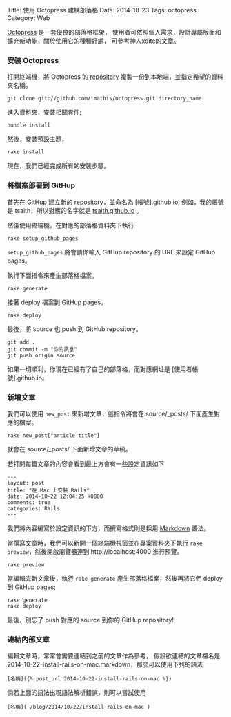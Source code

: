 Title: 使用 Octopress 建構部落格
Date: 2014-10-23
Tags: octopress
Category: Web

[Octopress](http://octopress.org/) 是一套優良的部落格框架，
使用者可依照個人需求，設計專屬版面和擴充新功能，關於使用它的種種好處，
可參考神人xdite的[文章](http://blog.xdite.net/posts/2011/10/07/what-is-octopress/)。


### 安裝 Octopress

打開終端機，將 Octopress 的 [repository](https://github.com/imathis/octopress) 複製一份到本地端，並指定希望的資料夾名稱。
```
git clone git://github.com/imathis/octopress.git directory_name
```

進入資料夾，安裝相關套件;
```
bundle install
```

然後，安裝預設主題，
```
rake install
```
現在，我們已經完成所有的安裝步驟。

### 將檔案部署到 GitHup

首先在 GitHup 建立新的 repository，並命名為 [帳號].github.io; 例如，我的帳號是 tsaith，所以對應的名字就是 [tsaith.github.io](https://github.com/tsaith/tsaith.github.io) 。

然後使用終端機，在對應的部落格資料夾下執行
```
rake setup_github_pages
```
`setup_github_pages` 將會請你輸入 GitHup repository 的 URL 來設定 GitHup pages。

執行下面指令來產生部落格檔案，
```
rake generate
```

接著 deploy 檔案到 GitHup pages，
```
rake deploy
```

最後，將 source 也 push 到 GitHub repository。
``` 
git add .
git commit -m "你的訊息"
git push origin source
```
如果一切順利，你現在已經有了自己的部落格，而對應網址是 [使用者帳號].github.io。

### 新增文章

我們可以使用 `new_post` 來新增文章，這指令將會在 source/_posts/ 下面產生對應的檔案。

```
rake new_post["article title"]
```
就會在 source/_posts/ 下面新增文章的草稿。

若打開每篇文章的內容會看到最上方會有一些設定資訊如下

```
---
layout: post
title: "在 Mac 上安裝 Rails"
date: 2014-10-22 12:04:25 +0800
comments: true
categories: Rails
---
```

我們將內容編寫於設定資訊的下方，而撰寫格式則是採用 [Markdown](http://markdown.tw/) 語法。

當撰寫文章時，我們可以新開一個終端機視窗並在專案資料夾下執行 `rake preview`，然後開啟瀏覽器連到 http://localhost:4000 進行預覽。
```
rake preview
```

當編輯完新文章後，執行 `rake generate` 產生部落格檔案，然後再將它們 deploy 到 GitHup pages;
```
rake generate
rake deploy
```
最後，別忘了 push 對應的 source 到你的 GitHup repository!

### 連結內部文章

編輯文章時，常常會需要連結到之前的文章作為參考，
假設欲連結的文章檔名是 2014-10-22-install-rails-on-mac.markdown，那麼可以使用下列的語法

```plain
[名稱]({% post_url 2014-10-22-install-rails-on-mac %})
```

倘若上面的語法出現語法解析錯誤，則可以嘗試使用

```plain
[名稱]( /blog/2014/10/22/install-rails-on-mac )
```
